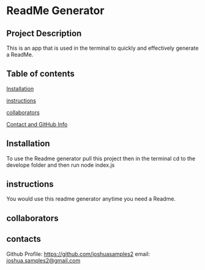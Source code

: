 # ReadMe Generator 

   ## Project Description
  This is an app that is used in the terminal to quickly and effectively generate a ReadMe.
  
  ## Table of contents
  [Installation](#installation)
  
  [instructions](#instructions)
  
  [collaborators](#collaborators)
  
  [Contact and GitHub Info](#contacts)
  
## Installation
   To use the Readme generator pull this project then in the terminal cd to the develope folder and then run node index.js
  
## instructions 
   You would use this readme generator anytime you need a Readme.
  
 ## collaborators
  
## contacts 
Github Profile: https://github.com/joshuasamples2 
email: joshua.samples2@gmail.com
